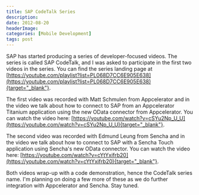 ```yaml
---
title: SAP CodeTalk Series
description: 
date: 2012-08-20
headerImage: 
categories: [Mobile Development]
tags: post
---
```


SAP has started producing a series of developer-focused videos. The series is called SAP CodeTalk, and I was asked to participate in the first two videos in the series. You can find the series landing page at [https://youtube.com/playlist?list=PL068D7CC6E905E638](https://youtube.com/playlist?list=PL068D7CC6E905E638){target="_blank"}.

The first video was recorded with Matt Schmulen from Appcelerator and in the video we talk about how to connect to SAP from an Appcelerator Titanium application using the new OData connector from Appcelerator. You can watch the video here: [https://youtube.com/watch?v=cSYu2Np_U_U](https://youtube.com/watch?v=cSYu2Np_U_U){target="_blank"}.

The second video was recorded with Edmund Leung from Sencha and in the video we talk about how to connect to SAP with a Sencha Touch application using Sencha's new OData connector. You can watch the video here: [https://youtube.com/watch?v=cYtYxifrb20](https://youtube.com/watch?v=cYtYxifrb20){target="_blank"}.

Both videos wrap-up with a code demonstration, hence the CodeTalk series name. I'm planning on doing a few more of these as we do further integration with Appcelerator and Sencha. Stay tuned.